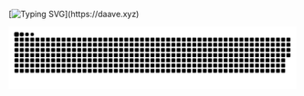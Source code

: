 [![Typing SVG](https://readme-typing-svg.herokuapp.com?font=Fira+Code&pause=500&color=fe448f&center=true&vCenter=true&width=1000&lines=welcome;fortnite;)](https://daave.xyz)

![Snake animation](https://raw.githubusercontent.com/daavexyz/daavexyz/1058fe15064e7850303a5045c809094e59ad5cd3/github-contribution-grid-snake.svg)
